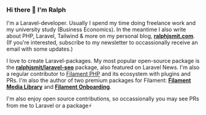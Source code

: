 ### Hi there 👋 I'm Ralph

I'm a Laravel-developer. Usually I spend my time doing freelance work and my university study (Business Economics).
In the meantime I also write about PHP, Laravel, Tailwind & more on my personal blog, [**ralphjsmit.com**](https://ralphjsmit.com). (If you're interested, subscribe to my newsletter to occassionally receive an email with some updates.)

I love to create Laravel-packages. My most popular open-source package is the [**ralphjsmit/laravel-seo**](https://github.com/ralphjsmit/laravel-seo) package, also featured on Laravel News. I'm also a regular contributor to [Filament PHP](https://filamentphp.com) and its ecosystem with plugins and PRs. I'm also the author of two premium packages for Filament: [**Filament Media Library**](https://filamentphp.com/plugins/media-library-pro) and [**Filament Onboarding**](https://filamentphp.com/plugins/onboarding-manager-pro).

I'm also enjoy open source contributions, so occassionally you may see PRs from me to Laravel or a package⚡️



<!--
**ralphjsmit/ralphjsmit** is a ✨ _special_ ✨ repository because its `README.md` (this file) appears on your GitHub profile.

Here are some ideas to get you started:

- 🔭 I’m currently working on ...
- 🌱 I’m currently learning ...
- 👯 I’m looking to collaborate on ...
- 🤔 I’m looking for help with ...
- 💬 Ask me about ...
- 📫 How to reach me: ...
- 😄 Pronouns: ...
- ⚡ Fun fact: ...
-->
